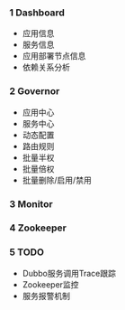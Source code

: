 ### 1 Dashboard

- 应用信息
- 服务信息
- 应用部署节点信息
- 依赖关系分析

### 2 Governor

- 应用中心
- 服务中心
- 动态配置
- 路由规则
- 批量半权
- 批量倍权
- 批量删除/启用/禁用

### 3 Monitor


### 4 Zookeeper


### 5 TODO 
+ Dubbo服务调用Trace跟踪
+ Zookeeper监控
+ 服务报警机制
